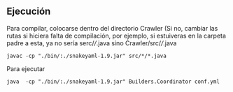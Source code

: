 ## Ejecución

Para compilar, colocarse dentro del directorio Crawler (Si no, cambiar las rutas si hiciera falta de compilación, por ejemplo, si estuiveras en la carpeta padre a esta, ya no sería serc/*/*.java sino Crawler/src/*/*.java

   ```
javac -cp "./bin/:./snakeyaml-1.9.jar" src/*/*.java 
   ```

Para ejecutar


   ```
java  -cp "./bin/:./snakeyaml-1.9.jar" Builders.Coordinator conf.yml 
   ```
